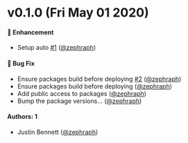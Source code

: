 # v0.1.0 (Fri May 01 2020)

#### 🚀  Enhancement

- Setup auto [#1](https://github.com/artsy/next/pull/1) ([@zephraph](https://github.com/zephraph))

#### 🐛  Bug Fix

- Ensure packages build before deploying [#2](https://github.com/artsy/next/pull/2) ([@zephraph](https://github.com/zephraph))
- Ensure packages build before deploying ([@zephraph](https://github.com/zephraph))
- Add public access to packages ([@zephraph](https://github.com/zephraph))
- Bump the package versions... ([@zephraph](https://github.com/zephraph))

#### Authors: 1

- Justin Bennett ([@zephraph](https://github.com/zephraph))